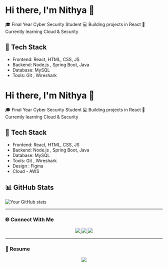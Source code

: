 # Hi there, I'm Nithya 👋  

🎓 Final Year Cyber Security Student
💻 Building projects in React
🌱 Currently learning Cloud & Security  

## 🚀 Tech Stack
- Frontend: React, HTML, CSS, JS  
- Backend: Node.js , Spring Boot, Java  
- Database: MySQL  
- Tools: Git , Wireshark 

# Hi there, I'm Nithya 👋  

🎓 Final Year Cyber Security Student
💻 Building projects in React
🌱 Currently learning Cloud & Security  

## 🚀 Tech Stack
- Frontend: React, HTML, CSS, JS  
- Backend: Node.js , Spring Boot, Java  
- Database: MySQL  
- Tools: Git , Wireshark
- Design : Figma
- Cloud - AWS



## 📊 GitHub Stats
![Your GitHub stats](https://github-readme-stats.vercel.app/api?username=YourUserName&show_icons=true&theme=radical)

---

### 🌐 Connect With Me

<p align="center">
  <a href="https://www.linkedin.com/in/nithya-ravikumar/" target="blank">
    <img src="https://img.shields.io/badge/LinkedIn-0077B5?style=for-the-badge&logo=linkedin&logoColor=white" />
  </a>
  <a href="mailto:nithyaravikumar77@gmail.com">
    <img src="https://img.shields.io/badge/Gmail-D14836?style=for-the-badge&logo=gmail&logoColor=white" />
  </a>
  <a href="https://leetcode.com/u/NITHYAR711110/" target="blank">
    <img src="https://img.shields.io/badge/-LeetCode-FFA116?style=for-the-badge&logo=LeetCode&logoColor=black" />
  </a>
</p>

---

### 📝 Resume
<p align="center">
  <a href="https://drive.google.com/file/d/19zpIoVw-y5kNPp-mqevCNCGgt3MJyrhl/view?usp=drive_link" target="_blank">
    <img src="https://img.shields.io/badge/View_My_Resume-4285F4?style=for-the-badge&logo=google-drive&logoColor=white" />
  </a>
</p>
